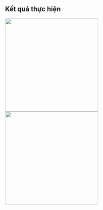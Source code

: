 ## Kết quả thực hiện
<img src="https://github.com/user-attachments/assets/e72f0aab-c13d-4471-8ce0-68312507d9ce" width="300">
<img src="https://github.com/user-attachments/assets/0bd348af-6ef5-4de4-89ed-608bf8e402cd" width="300">

